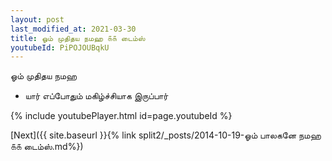 ```yaml
---
layout: post
last_modified_at: 2021-03-30
title: ஓம் முதிதய நமஹ ௧௧ டைம்ஸ்
youtubeId: PiPOJOUBqkU
---
```

 
 
 ஓம் முதிதய நமஹ  
 
 -  யார் எப்போதும் மகிழ்ச்சியாக இருப்பார் 
 
  
 
  
 
 
 
 
 
 


{% include youtubePlayer.html id=page.youtubeId %}
 
[Next]({{ site.baseurl }}{% link  split2/_posts/2014-10-19-ஓம் பாலகனே நமஹ ௧௧ டைம்ஸ்.md%})
 
